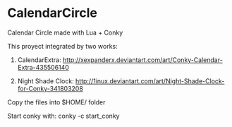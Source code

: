 CalendarCircle
==============

Calendar Circle made with Lua + Conky

This proyect integrated by two works:

1. CalendarExtra: http://xexpanderx.deviantart.com/art/Conky-Calendar-Extra-435506140

2. Night Shade Clock: http://1inux.deviantart.com/art/Night-Shade-Clock-for-Conky-341803208

Copy the files into $HOME/ folder

Start conky with:
      conky -c start_conky
